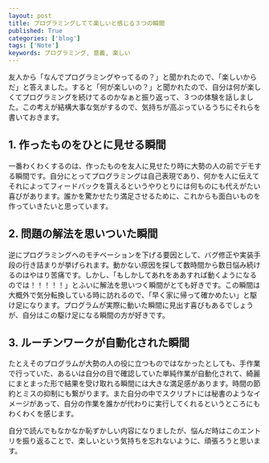 ```yaml
---
layout: post
title: プログラミングしてて楽しいと感じる３つの瞬間
published: True
categories: ['blog']
tags: ['Note']
keywords: プログラミング, 意義, 楽しい
---
```


友人から「なんでプログラミングやってるの？」と聞かれたので、「楽しいからだ」と答えました。すると「何が楽しいの？」と聞かれたので、自分は何が楽しくてプログラミングを続けてるのかなぁと振り返って、３つの体験を話しました。この考えが結構大事な気がするので、気持ちが高ぶっているうちにそれらを書いておきます。

## 1. 作ったものをひとに見せる瞬間

一番わくわくするのは、作ったものを友人に見せたり時に大勢の人の前でデモする瞬間です。自分にとってプログラミングは自己表現であり、何かを人に伝えてそれによってフィードバックを貰えるというやりとりには何ものにも代えがたい喜びがあります。誰かを驚かせたり満足させるために、これからも面白いものを作っていきたいと思っています。

## 2. 問題の解法を思いついた瞬間

逆にプログラミングへのモチベーションを下げる要因として、バグ修正や実装手段の行き詰まりが挙げられます。動かない原因を探して数時間から数日悩み続けるのはやはり苦痛です。しかし、「もしかしてあれをああすれば動くようになるのでは！！！！！」とふいに解法を思いつく瞬間がとても好きです。この瞬間は大概外で気分転換している時に訪れるので、「早く家に帰って確かめたい」と駆け足になります。プログラムが実際に動いた瞬間に見出す喜びもあるでしょうが、自分はこの駆け足になる瞬間の方が好きです。

## 3. ルーチンワークが自動化された瞬間

たとえそのプログラムが大勢の人の役に立つものではなかったとしても、手作業で行っていた、あるいは自分の目で確認していた単純作業が自動化されて、綺麗にまとまった形で結果を受け取れる瞬間には大きな満足感があります。時間の節約とミスの抑制にも繋がります。また自分の中でスクリプトには秘書のようなイメージがあって、自分の作業を誰かが代わりに実行してくれるというところにもわくわくを感じます。

自分で読んでもなかなか恥ずかしい内容になりましたが、悩んだ時はこのエントリを振り返ることで、楽しいという気持ちを忘れないように、頑張ろうと思います。
